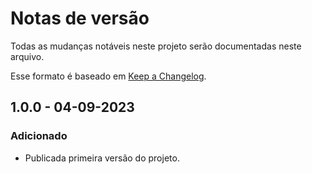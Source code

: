 # Notas de versão

Todas as mudanças notáveis neste projeto serão documentadas neste arquivo.

Esse formato é baseado em [Keep a Changelog](https://keepachangelog.com/en/1.0.0/).

## 1.0.0 - 04-09-2023

### Adicionado

- Publicada primeira versão do projeto.

